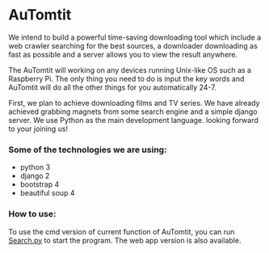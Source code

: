 # AuTomtit
We intend to build a powerful time-saving downloading tool which include a web crawler searching for the best sources, a downloader downloading as fast as possible and a server allows you to view the result anywhere.

The AuTomtit will working on any devices running Unix-like OS such as a Raspberry Pi. The only thing you need to do is input the key words and AuTomtit will do all the other things for you automatically 24-7.

First, we plan to achieve downloading films and TV series. We have already achieved grabbing magnets from some search engine and a simple django server. We use Python as the main development language. looking forward to your joining us!

### Some of the technologies we are using:
* python 3
* django 2
* bootstrap 4
* beautiful soup 4

### How to use:
To use the cmd version of current function of AuTomtit, you can run [Search.py](/WebCrawler/Search.py) to start the program. The web app version is also available.
